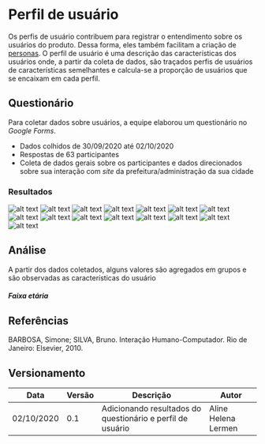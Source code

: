 # Perfil de usuário
Os perfis de usuário contribuem para registrar o entendimento sobre os usuários do produto. Dessa forma, eles também facilitam a criação de [personas](personas.md).
O perfil de usuário é uma descrição das características dos usuários onde, a partir da coleta de dados, são traçados perfis de usuários de características semelhantes e calcula-se a proporção de usuários que se encaixam em cada perfil.


## Questionário
Para coletar dados sobre usuários, a equipe elaborou um questionário no *Google Forms*.
* Dados colhidos de 30/09/2020 até 02/10/2020
* Respostas de 63 participantes
* Coleta de dados gerais sobre os participantes e dados direcionados sobre sua interação com *site* da prefeitura/administração da sua cidade


### Resultados
![alt text](img/questionario/questionario_01.png) 
![alt text](img/questionario/questionario_02.png)
![alt text](img/questionario/questionario_03.png)
![alt text](img/questionario/questionario_04.png)
![alt text](img/questionario/questionario_05.png)
![alt text](img/questionario/questionario_06.png)
![alt text](img/questionario/questionario_07.png)
![alt text](img/questionario/questionario_08.png)
![alt text](img/questionario/questionario_09.png)
![alt text](img/questionario/questionario_10.png)
![alt text](img/questionario/questionario_11.png)
![alt text](img/questionario/questionario_12.png)
![alt text](img/questionario/questionario_13.png)
![alt text](img/questionario/questionario_14.png)
![alt text](img/questionario/questionario_15.png)


## Análise
A partir dos dados coletados, alguns valores são agregados em grupos e são observadas as características do usuário

##### **Faixa etária**  



## Referências
BARBOSA, Simone; SILVA, Bruno. Interação Humano-Computador. Rio de Janeiro: Elsevier, 2010.


## Versionamento
| Data | Versão | Descrição | Autor |
|------|------|------|------|
|02/10/2020|0.1|Adicionando resultados do questionário e perfil de usuário|Aline Helena Lermen|